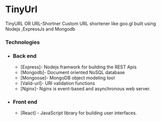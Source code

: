 # TinyUrl
TinyURL OR URL-Shortner
Custom URL shortener like goo.gl built using Nodejs ,ExpressJs and Mongodb

### Technologies

- ### Back end

  - [Express]- Nodejs framwork for building the REST Apis
  - [Mongodb]- Document oriented NoSQL database
  - [Mongoose]- MongoDB object modeling tool
  - [Valid-url]- URI validation functions
  - [Nginx]- Nginx is event-based and asynchronous web server.

- ### Front end

  - [React] - JavaScript library for building user interfaces.
  
